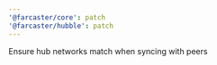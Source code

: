 ```yaml
---
'@farcaster/core': patch
'@farcaster/hubble': patch
---
```


Ensure hub networks match when syncing with peers
